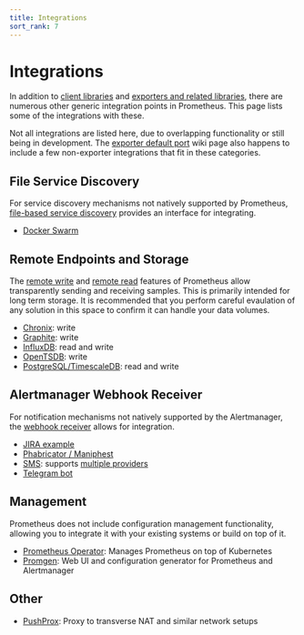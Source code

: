 ```yaml
---
title: Integrations
sort_rank: 7
---
```


# Integrations

In addition to [client libraries](/docs/instrumenting/clientlibs/) and
[exporters and related libraries](/docs/instrumenting/exporters/), there are
numerous other generic integration points in Prometheus. This page lists some
of the integrations with these.

Not all integrations are listed here, due to overlapping functionality or still
being in development. The [exporter default
port](https://github.com/prometheus/prometheus/wiki/Default-port-allocations)
wiki page also happens to include a few non-exporter integrations that fit in
these categories.

## File Service Discovery

For service discovery mechanisms not natively supported by Prometheus,
[file-based service discovery](/docs/prometheus/latest/configuration/#<file_sd_config>) provides an interface for integrating.

* [Docker Swarm](https://github.com/ContainerSolutions/prometheus-swarm-discovery)

## Remote Endpoints and Storage

The [remote write](/docs/prometheus/latest/configuration/#<remote_write>) and [remote read](/docs/operating/configuration/#remote_read)
features of Prometheus allow transparently sending and receiving samples. This
is primarily intended for long term storage. It is recommended that you perform
careful evaulation of any solution in this space to confirm it can handle your
data volumes.

* [Chronix](https://github.com/ChronixDB/chronix.ingester): write
* [Graphite](https://github.com/prometheus/prometheus/tree/master/documentation/examples/remote_storage/remote_storage_adapter): write
* [InfluxDB](https://github.com/prometheus/prometheus/tree/master/documentation/examples/remote_storage/remote_storage_adapter): read and write
* [OpenTSDB](https://github.com/prometheus/prometheus/tree/master/documentation/examples/remote_storage/remote_storage_adapter): write
* [PostgreSQL/TimescaleDB](https://github.com/timescale/prometheus-postgresql-adapter): read and write

## Alertmanager Webhook Receiver

For notification mechanisms not natively supported by the Alertmanager, the
[webhook receiver](/docs/alerting/configuration/#webhook_config) allows for integration.

* [JIRA example](https://github.com/fabxc/jiralerts)
* [Phabricator / Maniphest](https://github.com/knyar/phalerts)
* [SMS](https://github.com/messagebird/sachet): supports [multiple providers](https://github.com/messagebird/sachet/blob/master/examples/config.yaml)
* [Telegram bot](https://github.com/inCaller/prometheus_bot)

## Management

Prometheus does not include configuration management functionality, allowing
you to integrate it with your existing systems or build on top of it.

* [Prometheus Operator](https://github.com/coreos/prometheus-operator): Manages Prometheus on top of Kubernetes
* [Promgen](https://github.com/line/promgen): Web UI and configuration generator for Prometheus and Alertmanager

## Other

* [PushProx](https://github.com/RobustPerception/PushProx): Proxy to transverse NAT and similar network setups
